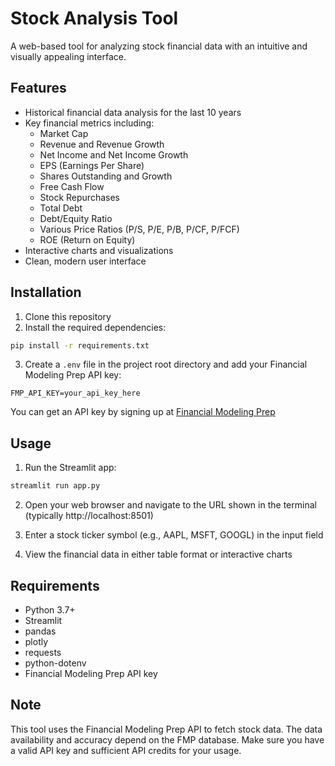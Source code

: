# Stock Analysis Tool

A web-based tool for analyzing stock financial data with an intuitive and visually appealing interface.

## Features

- Historical financial data analysis for the last 10 years
- Key financial metrics including:
  - Market Cap
  - Revenue and Revenue Growth
  - Net Income and Net Income Growth
  - EPS (Earnings Per Share)
  - Shares Outstanding and Growth
  - Free Cash Flow
  - Stock Repurchases
  - Total Debt
  - Debt/Equity Ratio
  - Various Price Ratios (P/S, P/E, P/B, P/CF, P/FCF)
  - ROE (Return on Equity)
- Interactive charts and visualizations
- Clean, modern user interface

## Installation

1. Clone this repository
2. Install the required dependencies:
```bash
pip install -r requirements.txt
```

3. Create a `.env` file in the project root directory and add your Financial Modeling Prep API key:
```
FMP_API_KEY=your_api_key_here
```
You can get an API key by signing up at [Financial Modeling Prep](https://site.financialmodelingprep.com/)

## Usage

1. Run the Streamlit app:
```bash
streamlit run app.py
```

2. Open your web browser and navigate to the URL shown in the terminal (typically http://localhost:8501)

3. Enter a stock ticker symbol (e.g., AAPL, MSFT, GOOGL) in the input field

4. View the financial data in either table format or interactive charts

## Requirements

- Python 3.7+
- Streamlit
- pandas
- plotly
- requests
- python-dotenv
- Financial Modeling Prep API key

## Note

This tool uses the Financial Modeling Prep API to fetch stock data. The data availability and accuracy depend on the FMP database. Make sure you have a valid API key and sufficient API credits for your usage. 